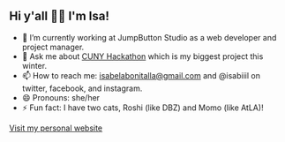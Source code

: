 ## Hi y'all 👋🏻 I'm Isa!

- 🔭 I’m currently working at JumpButton Studio as a web developer and project manager.
- 💬 Ask me about [CUNY Hackathon](http://cunyhackathon.tech/) which is my biggest project this winter.
- 📫 How to reach me: isabelabonitalla@gmail.com and @isabiiil on twitter, facebook, and instagram.
- 😄 Pronouns: she/her
- ⚡ Fun fact: I have two cats, Roshi (like DBZ) and Momo (like AtLA)!

[Visit my personal website](http://isabiiil.tech/)

<!--
**isabiiil/isabiiil** is a ✨ _special_ ✨ repository because its `README.md` (this file) appears on your GitHub profile.

Here are some ideas to get you started:

- 🔭 I’m currently working on ...
- 🌱 I’m currently learning ...
- 👯 I’m looking to collaborate on ...
- 🤔 I’m looking for help with ...
- 💬 Ask me about ...
- 📫 How to reach me: ...
- 😄 Pronouns: ...
- ⚡ Fun fact: ...
-->
